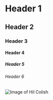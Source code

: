 # Header 1
## Header 2
### Header 3
#### Header 4
##### Header 5
###### Header 6
![Image of Hil Colish](https://cdn.myminifactory.com/assets/object-assets/5e650f8b89d95/images/720X720-ghost-flagship.jpg)

